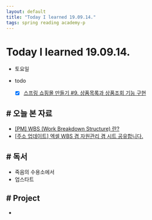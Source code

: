 ```yaml
---
layout: default
title: "Today I learned 19.09.14."
tags: spring reading academy-p
---
```


# Today I learned 19.09.14.
- 토요일
- todo

  - [x] [스프링 쇼핑몰 만들기 #9. 상품목록과 상품조회 기능 구현](https://kuzuro.blogspot.com/2018/10/8_6.html)



## # 오늘 본 자료

- [[PM] WBS (Work Breakdown Structure) 란?](https://debasedev.tistory.com/54)
- [[주소 업데이트] 엑셀 WBS 겸 자원관리 겸 시트 공유합니다.](http://wink.egloos.com/v/4686196)



## # 독서

- 죽음의 수용소에서
- 업스타트



## # Project

- 

  

